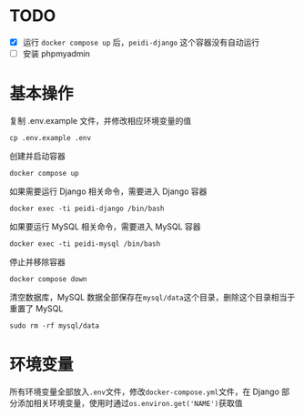 # TODO
- [x] 运行 `docker compose up` 后，`peidi-django` 这个容器没有自动运行
- [ ] 安装 phpmyadmin

# 基本操作
复制 .env.example 文件，并修改相应环境变量的值
```
cp .env.example .env
```
创建并启动容器
```
docker compose up
```
如果需要运行 Django 相关命令，需要进入 Django 容器
```
docker exec -ti peidi-django /bin/bash
```
如果要运行 MySQL 相关命令，需要进入 MySQL 容器
```
docker exec -ti peidi-mysql /bin/bash
```
停止并移除容器
```
docker compose down
```
清空数据库，MySQL 数据全部保存在`mysql/data`这个目录，删除这个目录相当于重置了 MySQL
```
sudo rm -rf mysql/data
```

# 环境变量
所有环境变量全部放入`.env`文件，修改`docker-compose.yml`文件，在 Django 部分添加相关环境变量，使用时通过```os.environ.get('NAME')```获取值

